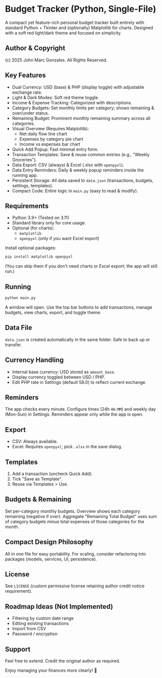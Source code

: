 # Budget Tracker (Python, Single-File)

A compact yet feature-rich personal budget tracker built entirely with standard Python + Tkinter and (optionally) Matplotlib for charts. Designed with a soft red light/dark theme and focused on simplicity.

## Author & Copyright
(c) 2025 John Marc Gonzales. All Rights Reserved.

## Key Features
- Dual Currency: USD (base) & PHP (display toggle) with adjustable exchange rate.
- Light & Dark Modes: Soft red theme toggle.
- Income & Expense Tracking: Categorized with descriptions.
- Category Budgets: Set monthly limits per category; shows remaining & over/under status.
- Remaining Budget: Prominent monthly remaining summary across all categories.
- Visual Overview (Requires Matplotlib):
  - Net daily flow line chart
  - Expenses by category pie chart
  - Income vs expenses bar chart
- Quick Add Popup: Fast minimal entry form.
- Transaction Templates: Save & reuse common entries (e.g., "Weekly Groceries").
- Data Export: CSV (always) & Excel (.xlsx with `openpyxl`).
- Data Entry Reminders: Daily & weekly popup reminders inside the running app.
- Persistent Storage: All data saved to `data.json` (transactions, budgets, settings, templates).
- Compact Code: Entire logic in `main.py` (easy to read & modify).

## Requirements
- Python 3.9+ (Tested on 3.11)
- Standard library only for core usage.
- Optional (for charts):
  - `matplotlib`
  - `openpyxl` (only if you want Excel export)

Install optional packages:
```bash
pip install matplotlib openpyxl
```
(You can skip them if you don't need charts or Excel export; the app will still run.)

## Running
```bash
python main.py
```
A window will open. Use the top bar buttons to add transactions, manage budgets, view charts, export, and toggle theme.

## Data File
`data.json` is created automatically in the same folder. Safe to back up or transfer.

## Currency Handling
- Internal base currency: USD stored as `amount_base`.
- Display currency toggled between USD / PHP.
- Edit PHP rate in Settings (default 58.0) to reflect current exchange.

## Reminders
The app checks every minute. Configure times (24h `HH:MM`) and weekly day (Mon-Sun) in Settings. Reminders appear only while the app is open.

## Export
- CSV: Always available.
- Excel: Requires `openpyxl`; pick `.xlsx` in the save dialog.

## Templates
1. Add a transaction (uncheck Quick Add).
2. Tick "Save as Template".
3. Reuse via Templates > Use.

## Budgets & Remaining
Set per-category monthly budgets. Overview shows each category remaining (negative if over). Aggregate "Remaining Total Budget" uses sum of category budgets minus total expenses of those categories for the month.

## Compact Design Philosophy
All in one file for easy portability. For scaling, consider refactoring into packages (models, services, UI, persistence).

## License
See `LICENSE` (custom permissive license retaining author credit notice requirement).

## Roadmap Ideas (Not Implemented)
- Filtering by custom date range
- Editing existing transactions
- Import from CSV
- Password / encryption

## Support
Feel free to extend. Credit the original author as required.

Enjoy managing your finances more clearly! 🚀
